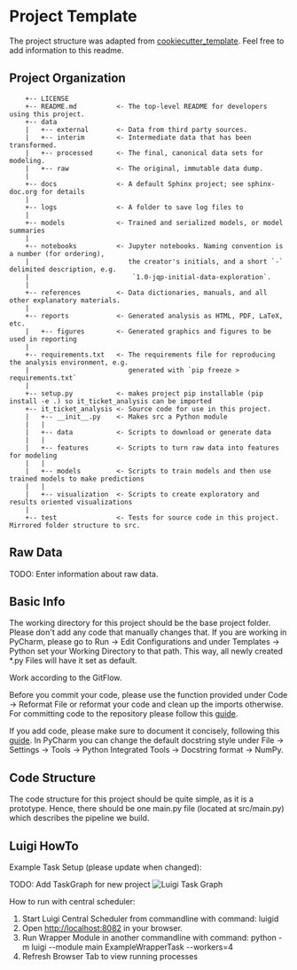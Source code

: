 Project Template
==============================

The project structure was adapted from [cookiecutter_template](https://drivendata.github.io/cookiecutter-data-science/).
Feel free to add information to this readme.

Project Organization
--------------------

        +-- LICENSE
        +-- README.md          <- The top-level README for developers using this project.
        +-- data
        |   +-- external       <- Data from third party sources.
        |   +-- interim        <- Intermediate data that has been transformed.
        |   +-- processed      <- The final, canonical data sets for modeling.
        |   +-- raw            <- The original, immutable data dump.
        |
        +-- docs               <- A default Sphinx project; see sphinx-doc.org for details
        |
        +-- logs               <- A folder to save log files to
        |
        +-- models             <- Trained and serialized models, or model summaries
        |
        +-- notebooks          <- Jupyter notebooks. Naming convention is a number (for ordering),
        |                         the creator's initials, and a short `-` delimited description, e.g.
        |                          `1.0-jqp-initial-data-exploration`.
        |
        +-- references         <- Data dictionaries, manuals, and all other explanatory materials.
        |
        +-- reports            <- Generated analysis as HTML, PDF, LaTeX, etc.
        |   +-- figures        <- Generated graphics and figures to be used in reporting
        |
        +-- requirements.txt   <- The requirements file for reproducing the analysis environment, e.g.
        |                         generated with `pip freeze > requirements.txt`
        |
        +-- setup.py           <- makes project pip installable (pip install -e .) so it_ticket_analysis can be imported
        +-- it_ticket_analysis <- Source code for use in this project.
        |   +-- __init__.py    <- Makes src a Python module
        |   |
        |   +-- data           <- Scripts to download or generate data
        |   |
        |   +-- features       <- Scripts to turn raw data into features for modeling
        |   |
        |   +-- models         <- Scripts to train models and then use trained models to make predictions
        |   |
        |   +-- visualization  <- Scripts to create exploratory and results oriented visualizations
        |
        +-- test               <- Tests for source code in this project. Mirrored folder structure to src.

[comment]: include_start 
Raw Data
--------

TODO: Enter information about raw data.


Basic Info
-----------

The working directory for this project should be the base project folder. Please don't add any code that
manually changes that. If you are working in PyCharm, please go to Run -> Edit Configurations and under Templates ->
Python set your Working Directory to that path. This way, all newly created \*.py Files will have it set as default.

Work according to the GitFlow.

Before you commit your code, please use the function provided under Code -> Reformat File or reformat your code and
clean up the imports otherwise.
For committing code to the repository please follow this [guide](https://datasciencecampus.github.io/coding-standards/version-control.html).

If you add code, please make sure to document it concisely, following this [guide](https://numpydoc.readthedocs.io/en/latest/format.html).
In PyCharm you can change the default docstring style under File -> Settings -> Tools -> Python Integrated Tools -> Docstring format -> NumPy.


Code Structure
--------------

The code structure for this project should be quite simple, as it is a prototype.
Hence, there should be one main.py file (located at src/main.py) which describes the pipeline we build.

Luigi HowTo
-----------

Example Task Setup (please update when changed):

[comment]: before_graph 
TODO: Add TaskGraph for new project
![Luigi Task Graph](references/TaskGraph.png)

[comment]: after_graph 

How to run with central scheduler:

1. Start Luigi Central Scheduler from commandline with command: luigid
2. Open [http://localhost:8082](http://localhost:8082) in your browser.
3. Run Wrapper Module in another commandline with command:
    python -m luigi -\-module main ExampleWrapperTask -\-workers=4
4. Refresh Browser Tab to view running processes
